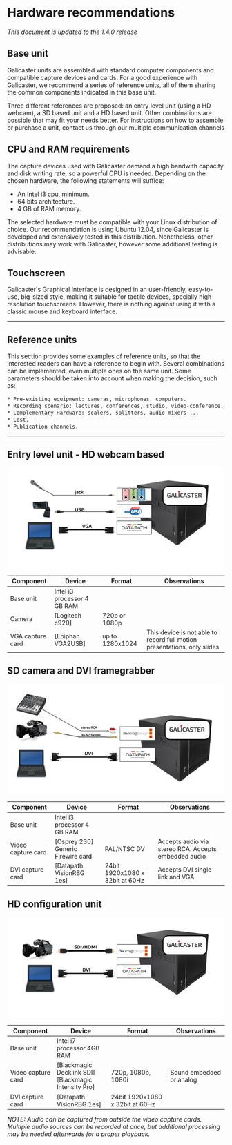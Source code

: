 Hardware recommendations
========================

*This document is updated to the 1.4.0 release*

Base unit
---------

Galicaster units are assembled with standard computer components and compatible capture devices and cards. For a good experience with Galicaster, we recommend a series of reference units, all of them sharing the common components indicated in this base unit.

Three different references are proposed: an entry level unit (using a HD webcam), a SD based unit and a HD based unit. Other combinations are possible that may fit your needs better. For instructions on how to assemble or purchase a unit, contact us through our multiple communication channels


CPU and RAM requirements
------------------------

The capture devices used with Galicaster demand a high bandwith capacity and disk writing rate, so a powerful CPU is needed. Depending on the chosen hardware, the following statements will suffice:

* An Intel i3 cpu, minimum.
* 64 bits architecture.
* 4 GB of RAM memory.

The selected hardware must be compatible with your Linux distribution of choice. Our recommendation is using Ubuntu 12.04, since Galicaster is developed and extensively tested in this distribution. Nonetheless, other distributions may work with Galicaster, however some additional testing is advisable.

Touchscreen
-----------

Galicaster's Graphical Interface is designed in an user-friendly, easy-to-use, big-sized style, making it suitable for tactile devices, specially high resolution touchscreens. However, there is nothing against using it with a classic mouse and keyboard interface.

-------------------------------------------------------------------------------------

Reference units
---------------

This section provides some examples of reference units, so that the interested readers can have a reference to begin with. Several combinations can be implemented, even multiple ones on the same unit. Some parameters should be taken into account when making the decision, such as:


    * Pre-existing equipment: cameras, microphones, computers.
    * Recording scenario: lectures, conferences, studio, video-conference.
    * Complementary Hardware: scalers, splitters, audio mixers ...
    * Cost.
    * Publication channels.

-----------------------------------------------------------------------------------------

Entry level unit - HD webcam based
----------------------------------


![Entry level unit schema](images/HardwareRecommendations/g_webcam.png)

| Component 	     | Device                      |	Format         | Observations |
|------------------|-----------------------------|-----------------|--------------|
| Base unit        | Intel i3 processor 4 GB RAM |                 |              |
| Camera           | [Logitech c920]             | 720p or 1080p   |              |
| VGA capture card | [Epiphan VGA2USB]           | up to 1280x1024 |	This device is not able to record full motion presentations, only slides |


SD camera and DVI framegrabber
------------------------------

![SD based unit schema](images/HardwareRecommendations/studio_unit.png)

| Component 	     | Device                      |	Format         | Observations |
|------------------|-----------------------------|-----------------|--------------|
| Base unit        | Intel i3 processor 4 GB RAM |                 |              |
|Video capture card| [Osprey 230] Generic Firewire card | PAL/NTSC  DV| Accepts audio via stereo RCA. Accepts embedded audio |
| DVI capture card | [Datapath VisionRBG 1es] | 24bit 1920x1080 x 32bit at 60Hz |	Accepts DVI single link and VGA |



HD configuration unit
---------------------

![HD based unit schema](images/HardwareRecommendations/hd_unit.png)

| Component 	     | Device                      |	Format         | Observations |
|------------------|-----------------------------|-----------------|--------------|
| Base unit        | Intel i7 processor 4GB RAM  |                 |              |
|Video capture card| [Blackmagic Decklink SDI]<br>[Blackmagic Intensity Pro] | 720p, 1080p, 1080i  | Sound embedded or analog |
| DVI capture card | [Datapath VisionRBG 1es]    | 24bit 1920x1080 x 32bit at 60Hz |  | |

*NOTE: Audio can be captured from outside the video capture cards. Multiple audio sources can be recorded at once, but additional processing may be needed afterwards for a proper playback.*
